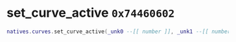 # set_curve_active `0x74460602`

```lua
natives.curves.set_curve_active(_unk0 --[[ number ]], _unk1 --[[ number ]])
```